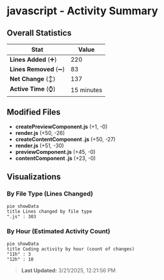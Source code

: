 # javascript - Activity Summary 

## Overall Statistics

| Stat                   | Value                                                             |
| ---------------------- | ----------------------------------------------------------------- |
| **Lines Added** (➕)   | 220                                          |
| **Lines Removed** (➖) | 83                                        |
| **Net Change** (↕)    | 137                |
| **Active Time** (⌚)   | 15 minutes |


## Modified Files
- **createPreviewComponent.js** (+1, -0)
- **render.js** (+50, -26)
- **createContentComponent .js** (+50, -27)
- **render.js** (+51, -30)
- **previewComponent.js** (+45, -0)
- **contentComponent .js** (+23, -0)

## Visualizations

### By File Type (Lines Changed)

```mermaid
pie showData
title Lines changed by file type
".js" : 303
```

### By Hour (Estimated Activity Count)

```mermaid
pie showData
title Coding activity by hour (count of changes)
"11h" : 3
"12h" : 10
```


> **Last Updated:** 3/21/2025, 12:21:56 PM